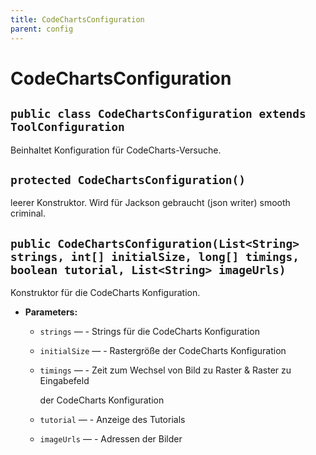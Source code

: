 ```yaml
---
title: CodeChartsConfiguration
parent: config
---
```


# CodeChartsConfiguration


## `public class CodeChartsConfiguration extends ToolConfiguration`

Beinhaltet Konfiguration für CodeCharts-Versuche.

## `protected CodeChartsConfiguration()`

leerer Konstruktor. Wird für Jackson gebraucht (json writer) smooth criminal.

## `public CodeChartsConfiguration(List<String> strings, int[] initialSize, long[] timings, boolean tutorial, List<String> imageUrls)`

Konstruktor für die CodeCharts Konfiguration.

 * **Parameters:**
   * `strings` — - Strings für die CodeCharts Konfiguration
   * `initialSize` — - Rastergröße der CodeCharts Konfiguration
   * `timings` — - Zeit zum Wechsel von Bild zu Raster & Raster zu Eingabefeld

     der CodeCharts Konfiguration
   * `tutorial` — - Anzeige des Tutorials
   * `imageUrls` — - Adressen der Bilder
